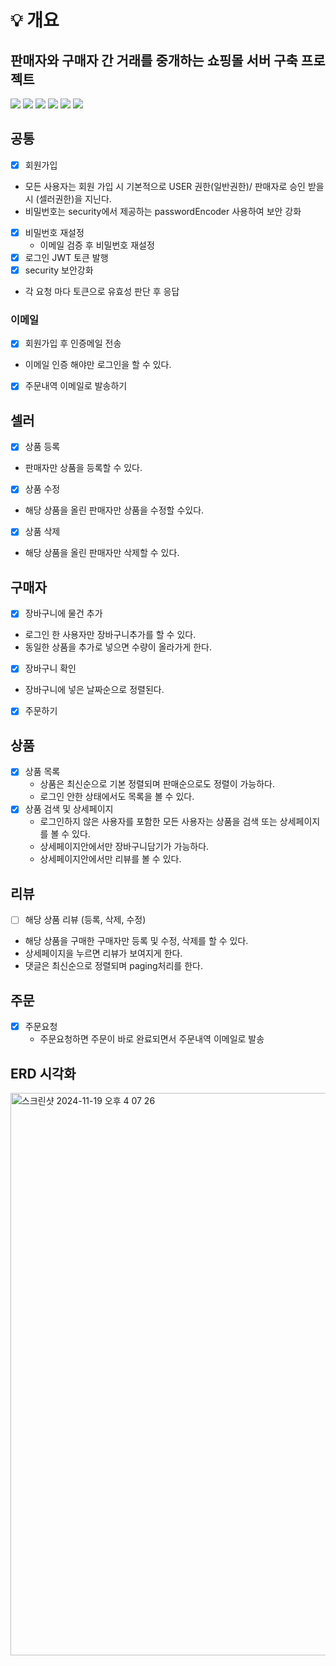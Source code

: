 # 💡 개요
## 판매자와 구매자 간 거래를 중개하는 쇼핑몰 서버 구축 프로젝트

<img src="https://img.shields.io/badge/Java-007396?style=flat-square&logo=Java&logoColor=white"/></a>
<img src="https://img.shields.io/badge/SpringBoot-6DB33F?style=flat-square&logo=SpringBoot&logoColor=white"/></a>
<img src ="https://img.shields.io/badge/MariaDB-003545?style=flat-square&logo=mariadb&logoColor=white"/></a>
<img src="https://img.shields.io/badge/AWS-232F3E?style=flat-square&logo=AmazonAWS&logoColor=white"/></a> 
<img src="https://img.shields.io/badge/-Swagger-%23Clojure?style=flat-square&logo=swagger&logoColor=white"/></a>
<img src="https://img.shields.io/badge/Postman-FF6C37?style=flat-square&logo=Postman&logoColor=white"/></a>

## 공통
- [x] 회원가입
 - 모든 사용자는 회원 가입 시 기본적으로 USER 권한(일반권한)/ 판매자로 승인 받을시 (셀러권한)을 지닌다.
 - 비밀번호는 security에서 제공하는 passwordEncoder 사용하여 보안 강화 
- [x] 비밀번호 재설정 
  - 이메일 검증 후 비밀번호 재설정 
- [x] 로그인 JWT 토큰 발행
- [x] security 보안강화
 - 각 요청 마다 토큰으로 유효성 판단 후 응답 

### 이메일
- [x] 회원가입 후 인증메일 전송
 - 이메일 인증 해야만 로그인을 할 수 있다.
- [x] 주문내역 이메일로 발송하기


## 셀러
- [x] 상품 등록
 - 판매자만 상품을 등록할 수 있다.
- [x] 상품 수정
 - 해당 상품을 올린 판매자만 상품을 수정할 수있다.
- [x] 상품 삭제
 - 해당 상품을 올린 판매자만 삭제할 수 있다. 

## 구매자
- [x] 장바구니에 물건 추가
 - 로그인 한 사용자만 장바구니추가를 할 수 있다.
 - 동일한 상품을 추가로 넣으면 수량이 올라가게 한다.
- [x] 장바구니 확인
 - 장바구니에 넣은 날짜순으로 정렬된다.
- [x] 주문하기

## 상품
- [x] 상품 목록
  - 상품은 최신순으로 기본 정렬되며 판매순으로도 정렬이 가능하다.
  - 로그인 안한 상태에서도 목록을 볼 수 있다.
- [x] 상품 검색 및 상세페이지
  - 로그인하지 않은 사용자를 포함한 모든 사용자는 상품을 검색 또는 상세페이지를 볼 수 있다.
  - 상세페이지안에서만 장바구니담기가 가능하다.
  - 상세페이지안에서만 리뷰를 볼 수 있다.

## 리뷰
- [ ] 해당 상품 리뷰 (등록, 삭제, 수정)
- 해당 상품을 구매한 구매자만 등록 및 수정, 삭제를 할 수 있다.
- 상세페이지을 누르면 리뷰가 보여지게 한다.
- 댓글은 최신순으로 정렬되며 paging처리를 한다.

## 주문
-[x] 주문요청
  - 주문요청하면 주문이 바로 완료되면서 주문내역 이메일로 발송 


## ERD 시각화 
<img width="900" alt="스크린샷 2024-11-19 오후 4 07 26" src="https://github.com/user-attachments/assets/5867903a-c201-4d1e-a2fd-9b61434c6bc6">
